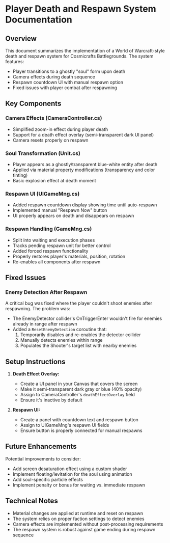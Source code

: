 # Player Death and Respawn System Documentation

## Overview
This document summarizes the implementation of a World of Warcraft-style death and respawn system for Cosmicrafts Battlegrounds. The system features:
- Player transitions to a ghostly "soul" form upon death
- Camera effects during death sequence
- Respawn countdown UI with manual respawn option
- Fixed issues with player combat after respawning

## Key Components

### Camera Effects (CameraController.cs)
- Simplified zoom-in effect during player death
- Support for a death effect overlay (semi-transparent dark UI panel)
- Camera resets properly on respawn

### Soul Transformation (Unit.cs)
- Player appears as a ghostly/transparent blue-white entity after death
- Applied via material property modifications (transparency and color tinting)
- Basic explosion effect at death moment

### Respawn UI (UIGameMng.cs)
- Added respawn countdown display showing time until auto-respawn
- Implemented manual "Respawn Now" button
- UI properly appears on death and disappears on respawn

### Respawn Handling (GameMng.cs)
- Split into waiting and execution phases
- Tracks pending respawn unit for better control
- Added forced respawn functionality
- Properly restores player's materials, position, rotation
- Re-enables all components after respawn

## Fixed Issues

### Enemy Detection After Respawn
A critical bug was fixed where the player couldn't shoot enemies after respawning. The problem was:
- The EnemyDetector collider's OnTriggerEnter wouldn't fire for enemies already in range after respawn
- Added a `ResetEnemyDetection` coroutine that:
  1. Temporarily disables and re-enables the detector collider
  2. Manually detects enemies within range
  3. Populates the Shooter's target list with nearby enemies

## Setup Instructions

1. **Death Effect Overlay:**
   - Create a UI panel in your Canvas that covers the screen
   - Make it semi-transparent dark gray or blue (40% opacity)
   - Assign to CameraController's `deathEffectOverlay` field
   - Ensure it's inactive by default

2. **Respawn UI:**
   - Create a panel with countdown text and respawn button
   - Assign to UIGameMng's respawn UI fields
   - Ensure button is properly connected for manual respawns

## Future Enhancements

Potential improvements to consider:
- Add screen desaturation effect using a custom shader
- Implement floating/levitation for the soul using animation
- Add soul-specific particle effects
- Implement penalty or bonus for waiting vs. immediate respawn

## Technical Notes

- Material changes are applied at runtime and reset on respawn
- The system relies on proper faction settings to detect enemies
- Camera effects are implemented without post-processing requirements
- The respawn system is robust against game ending during respawn sequence 